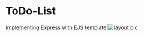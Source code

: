 # ToDo-List
Implementing Express with EJS template 
![layout pic](./directory_1/directory_2/.../directory_n/plot.png)
